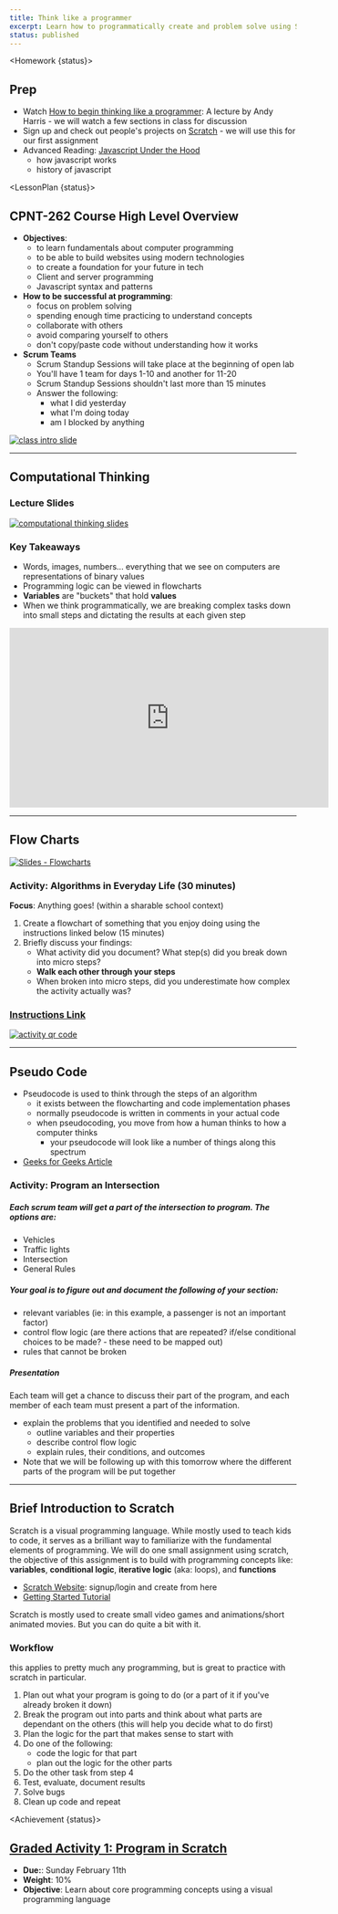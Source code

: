 ```yaml
---
title: Think like a programmer
excerpt: Learn how to programmatically create and problem solve using Scratch as a visual tool. This class introduces basic programming principles.
status: published
---
```


<script>
	import Homework from "$lib/components/Homework.svelte";
	import LessonPlan from "$lib/components/LessonPlan.svelte";
	import Achievement from "$lib/components/Achievement.svelte";
</script>

<Homework {status}>

<h2>Prep</h2>

- Watch [How to begin thinking like a programmer](https://www.youtube.com/watch?v=azcrPFhaY9k): A lecture by Andy Harris - we will watch a few sections in class for discussion
- Sign up and check out people's projects on [Scratch](https://scratch.mit.edu) - we will use this for our first assignment
- Advanced Reading: [Javascript Under the Hood](https://medium.com/@idrazhar/0-to-1-series-how-javascript-works-under-the-hood-ffca74f1cc65)
  - how javascript works
  - history of javascript

</Homework>

<LessonPlan {status}>

<h2>CPNT-262 Course High Level Overview</h2>

- **Objectives**:
  - to learn fundamentals about computer programming
  - to be able to build websites using modern technologies
  - to create a foundation for your future in tech
  - Client and server programming
  - Javascript syntax and patterns
- **How to be successful at programming**:
  - focus on problem solving
  - spending enough time practicing to understand concepts
  - collaborate with others
  - avoid comparing yourself to others
  - don't copy/paste code without understanding how it works
- **Scrum Teams**
  - Scrum Standup Sessions will take place at the beginning of open lab
  - You'll have 1 team for days 1-10 and another for 11-20
  - Scrum Standup Sessions shouldn't last more than 15 minutes
  - Answer the following:
    - what I did yesterday
    - what I'm doing today
    - am I blocked by anything

<a href="https://docs.google.com/presentation/d/1zu5ruNcKQ8knm2fPr0zGaTRhR9PXsYKGWdPqwoxjXww/edit?usp=sharing"><img src="/images/slides/cpnt-262/cpnt-262-overview.png" alt="class intro slide" /></a>

---

<h2>Computational Thinking</h2>

### Lecture Slides

<a href="https://docs.google.com/presentation/d/1U9YnVCE4kvZzt2Fgc-QoFZkA6wEQFfUo6lgjl72dCdU/edit?usp=sharing"><img src="/images/slides/cpnt-262/computational-thinking.png" alt="computational thinking slides" /></a>

### Key Takeaways

- Words, images, numbers... everything that we see on computers are representations of binary values
- Programming logic can be viewed in flowcharts
- **Variables** are "buckets" that hold **values**
- When we think programmatically, we are breaking complex tasks down into small steps and dictating the results at each given step

<iframe width="560" height="315" src="https://www.youtube.com/embed/azcrPFhaY9k?si=ecsFpiNhLl-mwSxs&amp;start=402" title="YouTube video player" frameborder="0" allow="accelerometer; autoplay; clipboard-write; encrypted-media; gyroscope; picture-in-picture; web-share" allowfullscreen></iframe>

---

<h2>Flow Charts</h2>

[![Slides - Flowcharts](/images/slides/cpnt-262/js-flowcharts.png)](/slides/cpnt-262/js-flowcharts)

### Activity: Algorithms in Everyday Life (30 minutes)

**Focus**: Anything goes! (within a sharable school context)

1. Create a flowchart of something that you enjoy doing using the instructions linked below (15 minutes)
2. Briefly discuss your findings:
   - What activity did you document? What step(s) did you break down into micro steps?
   - **Walk each other through your steps**
   - When broken into micro steps, did you underestimate how complex the activity actually was?

<a href="https://gist.github.com/lilyx13/423ffbe6e8da87497b134985ba90ab15">
  <h3>Instructions Link</h3>
  <img src="/images/qr-codes/algorithm-activity.png" alt="activity qr code" class="w-48">
</a>

---

<h2>Pseudo Code</h2>

- Pseudocode is used to think through the steps of an algorithm
  - it exists between the flowcharting and code implementation phases
  - normally pseudocode is written in comments in your actual code
  - when pseudocoding, you move from how a human thinks to how a computer thinks
    - your pseudocode will look like a number of things along this spectrum
- [Geeks for Geeks Article](https://www.geeksforgeeks.org/how-to-write-a-pseudo-code/)

### Activity: Program an Intersection

##### Each scrum team will get a part of the intersection to program. The options are:

- Vehicles
- Traffic lights
- Intersection
- General Rules

##### Your goal is to figure out and document the following of your section:

- relevant variables (ie: in this example, a passenger is not an important factor)
- control flow logic (are there actions that are repeated? if/else conditional choices to be made? - these need to be mapped out)
- rules that cannot be broken

##### Presentation

Each team will get a chance to discuss their part of the program, and each member of each team must present a part of the information.

- explain the problems that you identified and needed to solve
  - outline variables and their properties
  - describe control flow logic
  - explain rules, their conditions, and outcomes
- Note that we will be following up with this tomorrow where the different parts of the program will be put together

---

## Brief Introduction to Scratch

Scratch is a visual programming language. While mostly used to teach kids to code, it serves as a brilliant way to familiarize with the fundamental elements of programming. We will do one small assignment using scratch, the objective of this assignment is to build with programming concepts like: **variables**, **conditional logic**, **iterative logic** (aka: loops), and **functions**

- [Scratch Website](https://scratch.mit.edu/): signup/login and create from here
- [Getting Started Tutorial](https://scratch.mit.edu/projects/editor/?tutorial=all)

Scratch is mostly used to create small video games and animations/short animated movies. But you can do quite a bit with it.

### Workflow

this applies to pretty much any programming, but is great to practice with scratch in particular.

1. Plan out what your program is going to do (or a part of it if you've already broken it down)
2. Break the program out into parts and think about what parts are dependant on the others (this will help you decide what to do first)
3. Plan the logic for the part that makes sense to start with
4. Do one of the following:
   - code the logic for that part
   - plan out the logic for the other parts
5. Do the other task from step 4
6. Test, evaluate, document results
7. Solve bugs
8. Clean up code and repeat

</LessonPlan>

<Achievement {status}>

<h2><a href="/courses/cpnt-262/assessments/activity-1">Graded Activity 1: Program in Scratch</a></h2>

- **Due:**: Sunday February 11th
- **Weight**: 10%
- **Objective**: Learn about core programming concepts using a visual programming language

</Achievement>
